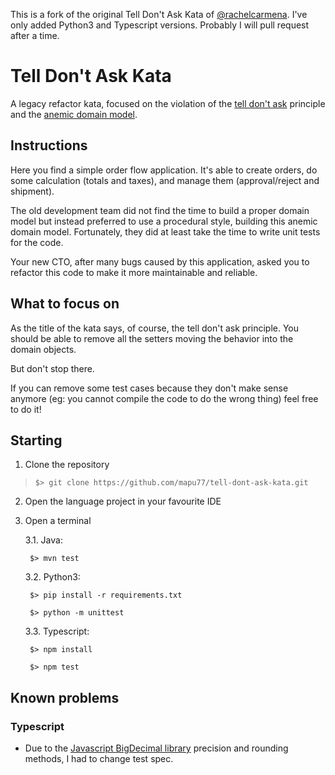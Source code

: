 This is a fork of the original Tell Don't Ask Kata of [@rachelcarmena](https://github.com/rachelcarmena/tell-dont-ask-kata). I've only added Python3 and Typescript versions. Probably I will pull request after a time.

# Tell Don't Ask Kata
A legacy refactor kata, focused on the violation of the [tell don't ask](https://pragprog.com/articles/tell-dont-ask) principle and the [anemic domain model](https://martinfowler.com/bliki/AnemicDomainModel.html).

## Instructions
Here you find a simple order flow application. It's able to create orders, do some calculation (totals and taxes), and manage them (approval/reject and shipment).

The old development team did not find the time to build a proper domain model but instead preferred to use a procedural style, building this anemic domain model.
Fortunately, they did at least take the time to write unit tests for the code.

Your new CTO, after many bugs caused by this application, asked you to refactor this code to make it more maintainable and reliable.

## What to focus on
As the title of the kata says, of course, the tell don't ask principle.
You should be able to remove all the setters moving the behavior into the domain objects.

But don't stop there.

If you can remove some test cases because they don't make sense anymore (eg: you cannot compile the code to do the wrong thing) feel free to do it!

## Starting
1. Clone the repository
> `$> git clone https://github.com/mapu77/tell-dont-ask-kata.git`
2. Open the language project in your favourite IDE
3. Open a terminal

     3.1. Java: 
     
     ` $> mvn test`
     
     3.2. Python3: 
     
     ` $> pip install -r requirements.txt`
     
     ` $> python -m unittest`
     
     3.3. Typescript: 
     
     ` $> npm install`
     
     ` $> npm test`

## Known problems
### Typescript
- Due to the [Javascript BigDecimal library](https://github.com/royNiladri/js-big-decimal) precision and rounding methods, I had to change test spec.
